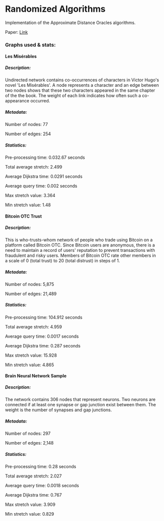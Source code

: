 # Randomized Algorithms

Implementation of the Approximate Distance Oracles algorithms. 

Paper:
[Link][1]

### Graphs used & stats:

#### Les Misérables

##### Description:

Undirected network contains co-occurrences of characters in Victor Hugo's novel 'Les Misérables'.
A node represents a character and an edge between two nodes shows that these two characters appeared in the same chapter of the the book. The weight of each link indicates how often such a co-appearance occurred.

##### Metadata:
Number of nodes: 77

Number of edges: 254

##### Statistics:
Pre-processing time: 0.032.67 seconds

Total average stretch: 2.499

Average Dijkstra time: 0.0291 seconds

Average query time: 0.002 seconds

Max stretch value: 3.364

Min stretch value: 1.48

#### Bitcoin OTC Trust

##### Description:
This is who-trusts-whom network of people who trade using Bitcoin on a platform called Bitcoin OTC.
Since Bitcoin users are anonymous, there is a need to maintain a record of users' reputation to prevent transactions with fraudulent and risky users.
Members of Bitcoin OTC rate other members in a scale of 0 (total trust) to 20 (total distrust) in steps of 1.

##### Metadata:
Number of nodes: 5,875

Number of edges: 21,489

##### Statistics:
Pre-processing time: 104.912 seconds

Total average stretch: 4.959

Average query time: 0.0017 seconds

Average Dijkstra time: 0.287 seconds

Max stretch value: 15.928

Min stretch value: 4.865

#### Brain Neural Network Sample

##### Description:
The network contains 306 nodes that represent neurons.
Two neurons are connected if at least one synapse or gap junction exist between them.
The weight is the number of synapses and gap junctions.

##### Metadata:
Number of nodes: 297

Number of edges: 2,148

##### Statistics:
Pre-processing time: 0.28 seconds

Total average stretch: 2.027

Average query time: 0.0018 seconds

Average Dijkstra time: 0.767

Max stretch value: 3.909

Min stretch value: 0.829

[1]: http://www.cs.jhu.edu/baruch/teaching/600.427/Papers/oracle-STOC-try.pdf